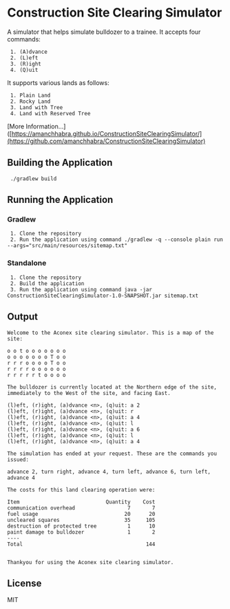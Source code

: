 # Construction Site Clearing Simulator

A simulator that helps simulate bulldozer to a trainee. It accepts four commands:

     1. (A)dvance
     2. (L)eft
     3. (R)ight
     4. (Q)uit


It supports various lands as follows:

     1. Plain Land
     2. Rocky Land
     3. Land with Tree
     4. Land with Reserved Tree


[More Information...]([https://amanchhabra.github.io/ConstructionSiteClearingSimulator/](https://github.com/amanchhabra/ConstructionSiteClearingSimulator)

## Building the Application

     ./gradlew build

## Running the Application

### Gradlew

     1. Clone the repository
     2. Run the application using command ./gradlew -q --console plain run --args="src/main/resources/sitemap.txt"

### Standalone

     1. Clone the repository
     2. Build the application 
     3. Run the application using command java -jar ConstructionSiteClearingSimulator-1.0-SNAPSHOT.jar sitemap.txt 

## Output

    Welcome to the Aconex site clearing simulator. This is a map of the site:
    
    o o t o o o o o o o
    o o o o o o o T o o
    r r r o o o o T o o
    r r r r o o o o o o
    r r r r r t o o o o
    
    The bulldozer is currently located at the Northern edge of the site, immediately to the West of the site, and facing East.
    
    (l)eft, (r)ight, (a)dvance <n>, (q)uit: a 2
    (l)eft, (r)ight, (a)dvance <n>, (q)uit: r
    (l)eft, (r)ight, (a)dvance <n>, (q)uit: a 4
    (l)eft, (r)ight, (a)dvance <n>, (q)uit: l  
    (l)eft, (r)ight, (a)dvance <n>, (q)uit: a 6
    (l)eft, (r)ight, (a)dvance <n>, (q)uit: l
    (l)eft, (r)ight, (a)dvance <n>, (q)uit: a 4
    
    The simulation has ended at your request. These are the commands you issued:
    
    advance 2, turn right, advance 4, turn left, advance 6, turn left, advance 4
    
    The costs for this land clearing operation were:
    
    Item                            Quantity    Cost
    communication overhead                 7       7
    fuel usage                            20      20
    uncleared squares                     35     105
    destruction of protected tree          1      10
    paint damage to bulldozer              1       2
    ----
    Total                                        144
    
    
    Thankyou for using the Aconex site clearing simulator.

## License
MIT

